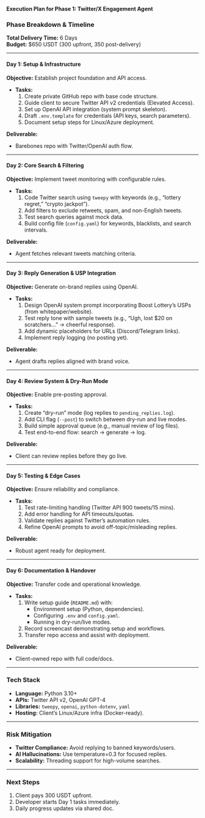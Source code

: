 **Execution Plan for Phase 1: Twitter/X Engagement Agent**

### **Phase Breakdown & Timeline**  
**Total Delivery Time:** 6 Days  
**Budget:** $650 USDT (300 upfront, 350 post-delivery)  

---

#### **Day 1: Setup & Infrastructure**  
**Objective:** Establish project foundation and API access.  
- **Tasks:**  
  1. Create private GitHub repo with base code structure.  
  2. Guide client to secure Twitter API v2 credentials (Elevated Access).  
  3. Set up OpenAI API integration (system prompt skeleton).  
  4. Draft `.env.template` for credentials (API keys, search parameters).  
  5. Document setup steps for Linux/Azure deployment.  

**Deliverable:**  
- Barebones repo with Twitter/OpenAI auth flow.  

---

#### **Day 2: Core Search & Filtering**  
**Objective:** Implement tweet monitoring with configurable rules.  
- **Tasks:**  
  1. Code Twitter search using `tweepy` with keywords (e.g., “lottery regret,” “crypto jackpot”).  
  2. Add filters to exclude retweets, spam, and non-English tweets.  
  3. Test search queries against mock data.  
  4. Build config file (`config.yaml`) for keywords, blacklists, and search intervals.  

**Deliverable:**  
- Agent fetches relevant tweets matching criteria.  

---

#### **Day 3: Reply Generation & USP Integration**  
**Objective:** Generate on-brand replies using OpenAI.  
- **Tasks:**  
  1. Design OpenAI system prompt incorporating Boost Lottery’s USPs (from whitepaper/website).  
  2. Test reply tone with sample tweets (e.g., “Ugh, lost $20 on scratchers…” → cheerful response).  
  3. Add dynamic placeholders for URLs (Discord/Telegram links).  
  4. Implement reply logging (no posting yet).  

**Deliverable:**  
- Agent drafts replies aligned with brand voice.  

---

#### **Day 4: Review System & Dry-Run Mode**  
**Objective:** Enable pre-posting approval.  
- **Tasks:**  
  1. Create “dry-run” mode (log replies to `pending_replies.log`).  
  2. Add CLI flag (`--post`) to switch between dry-run and live modes.  
  3. Build simple approval queue (e.g., manual review of log files).  
  4. Test end-to-end flow: search → generate → log.  

**Deliverable:**  
- Client can review replies before they go live.  

---

#### **Day 5: Testing & Edge Cases**  
**Objective:** Ensure reliability and compliance.  
- **Tasks:**  
  1. Test rate-limiting handling (Twitter API 900 tweets/15 mins).  
  2. Add error handling for API timeouts/quotas.  
  3. Validate replies against Twitter’s automation rules.  
  4. Refine OpenAI prompts to avoid off-topic/misleading replies.  

**Deliverable:**  
- Robust agent ready for deployment.  

---

#### **Day 6: Documentation & Handover**  
**Objective:** Transfer code and operational knowledge.  
- **Tasks:**  
  1. Write setup guide (`README.md`) with:  
     - Environment setup (Python, dependencies).  
     - Configuring `.env` and `config.yaml`.  
     - Running in dry-run/live modes.  
  2. Record screencast demonstrating setup and workflows.  
  3. Transfer repo access and assist with deployment.  

**Deliverable:**  
- Client-owned repo with full code/docs.  

---

### **Tech Stack**  
- **Language:** Python 3.10+  
- **APIs:** Twitter API v2, OpenAI GPT-4  
- **Libraries:** `tweepy`, `openai`, `python-dotenv`, `yaml`  
- **Hosting:** Client’s Linux/Azure infra (Docker-ready).  

---

### **Risk Mitigation**  
- **Twitter Compliance:** Avoid replying to banned keywords/users.  
- **AI Hallucinations:** Use temperature=0.3 for focused replies.  
- **Scalability:** Threading support for high-volume searches.  

---

### **Next Steps**  
1. Client pays 300 USDT upfront.  
2. Developer starts Day 1 tasks immediately.  
3. Daily progress updates via shared doc.  
